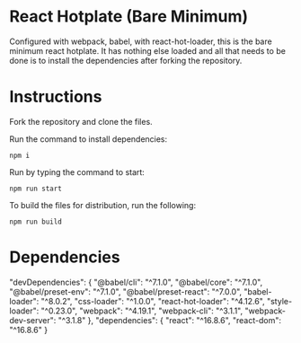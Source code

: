 # React Hotplate (Bare Minimum)

Configured with webpack, babel, with react-hot-loader, this is the bare minimum react hotplate. It has nothing else loaded and all that needs to be done is to install the dependencies after forking the repository.

# Instructions

Fork the repository and clone the files.

Run the command to install dependencies:

```
npm i
```

Run by typing the command to start:

```
npm run start
```

To build the files for distribution, run the following:

```
npm run build
```

# Dependencies

"devDependencies": {
  "@babel/cli": "^7.1.0",
  "@babel/core": "^7.1.0",
  "@babel/preset-env": "^7.1.0",
  "@babel/preset-react": "^7.0.0",
  "babel-loader": "^8.0.2",
  "css-loader": "^1.0.0",
  "react-hot-loader": "^4.12.6",
  "style-loader": "^0.23.0",
  "webpack": "^4.19.1",
  "webpack-cli": "^3.1.1",
  "webpack-dev-server": "^3.1.8"
},
"dependencies": {
  "react": "^16.8.6",
  "react-dom": "^16.8.6"
}